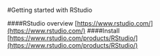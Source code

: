 #Getting started with RStudio


####RStudio overview
[https://www.rstudio.com/](https://www.rstudio.com/)
####Install
[https://www.rstudio.com/products/RStudio/](https://www.rstudio.com/products/RStudio/)